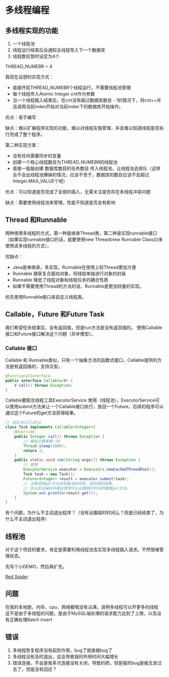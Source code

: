 # 多线程编程

## 多线程实现的功能

1. 一个线程池
2. 线程运行结束后会通知主线程导入下一个数据库
3. 线程数目暂时设定为4个

THREAD_NUMEBR = 4

我现在设想的实现方式：

- 直接开启THREAD_NUMEBR个线程运行，不需要线程池管理
- 每个线程传入Atomic Integer cnt作为参数
- 当一个线程插入结束后，在cnt没有超过数据库数目 - 1的情况下，将cnt++并且调用当前index开始对当前index下的数据库开始操作。

优点：易于编写

缺点：难以扩展程序实现的功能，难以对线程实施管理，并且难以知道线程是否执行完成了整个程序。

第二种实现方案：

- 没有任何需要同步的变量
- 创建一个核心线程数目为THREAD_NUMEBR的线程池
- 直接一股脑创建 数据库数目的任务数目 传入线程池，让线程池去排队（这样会不会出线程池爆掉的情况，应该不至于，数据库的数目应该不会超过Integer.MAX_VALUE个吧）

优点：可以知道是否完成了全部的插入，无需关注是否存在多线程冲突问题

缺点：需要使用线程池来管理，性能不知道是否会有影响

## Thread 和Runnable

两种使用多线程的方式，第一种是继承Thread类，第二种是实现runnable接口（如果实现runnable接口的话，就要使用new Thread(new Runnable Class())来使用该多线程的方式）。

优缺点：

- Java是单继承，多实现，Runnable在使用上较Thread更加方便
- Runnable 跟家复合面向对象，将线程单独进行对象的封装
- Runnable 降低了线程对象和线程任务的耦合性质
- 如果不需要使用Thread的方法的话，Runnable是更加轻量的实现。

优先使用Runnable接口来自定义线程类。

## Callable，Future 和Future Task

我们希望任务结束后，会有返回值，但是run方法是没有返回值的。 使用Callable接口和Future接口解决这个问题（异步模型）。

### Callable 接口

Callable 和 Runnable类似，只有一个抽象方法的函数式接口，Callable提供的方法是有返回值的，支持泛型。

```java
@FunctionalInterface
public interface Callable<V> {
    V call() throws Exception;
}
```

Callable要配合线程工具ExecutorService 使用（线程池）。ExecutorService可以使用submit方法来让一个Callable接口执行，放回一个Future，后续的程序可以通过这个Future的get方法获得结果。

```java
// 自定义Callable
class Task implements Callable<Integer>{
    @Override
    public Integer call() throws Exception {
        // 模拟计算需要一秒
        Thread.sleep(1000);
        return 2;
    }
    public static void run(String args[]) throws Exception {
        // 使用
        ExecutorService executor = Executors.newCachedThreadPool();
        Task task = new Task();
        Future<Integer> result = executor.submit(task);
        // 注意调用get方法会阻塞当前线程，直到得到结果。
        // 所以实际编码中建议使用可以设置超时时间的重载get方法。
        System.out.println(result.get()); 
    }
}
```

有个问题，为什么不主动退出程序？（没有设置超时时间么？但是已经结束了，为什么不主动退出程序）



## 线程池

对于这个项目的要求，肯定是需要利用线程池去实现多线程插入请求。不然很难管理状态。

先写个小DEMO，然后再扩充。

[Red Spider](http://concurrent.redspider.group/article/01/2.html)



## 问题

在我的本地跑，内存，cpu，网络都哦没有沾满，说明多线程可以开更多的线程
这不是由于多线程的问题，是由于MySQL端处理的请求能力达到了上限，以及没有正确处理Batch insert

## 错误

1. 多线程恢复程序没有起到作用，bug了就直接bug了
2. 多线程没有及时退出，这会导致我的所用时间大幅增长
2. 错误连接，不会是我多次连接没有关闭，导致的把，但是报的bug是报文发过去了，但是没有回应？



